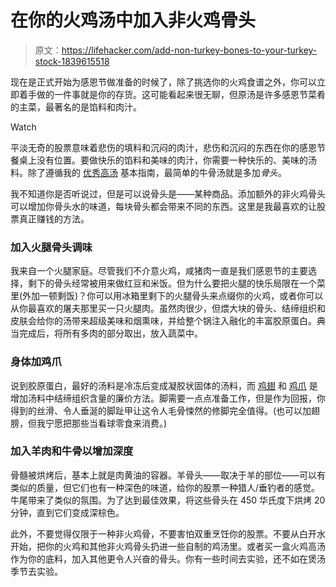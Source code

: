 # 在你的火鸡汤中加入非火鸡骨头

> 原文：<https://lifehacker.com/add-non-turkey-bones-to-your-turkey-stock-1839615518>

现在是正式开始为感恩节做准备的时候了，除了挑选你的火鸡食谱之外，你可以立即着手做的一件事就是你的存货。这可能看起来很无聊，但原汤是许多感恩节菜肴的主菜，最著名的是馅料和肉汁。

Watch

平淡无奇的股票意味着悲伤的填料和沉闷的肉汁，悲伤和沉闷的东西在你的感恩节餐桌上没有位置。要做快乐的馅料和美味的肉汁，你需要一种快乐的、美味的汤料。除了遵循我的 [优秀高汤](https://lifehacker.com/how-to-make-stock-that-isnt-bland-nonsense-1820626531) 基本指南，最简单的牛骨汤就是多加*骨头*。

我不知道你是否听说过，但是可以说骨头是——某种商品。添加额外的非火鸡骨头可以增加你骨头水的味道，每块骨头都会带来不同的东西。这里是我最喜欢的让股票真正赚钱的方法。

### 加入火腿骨头调味

我来自一个火腿家庭。尽管我们不介意火鸡，咸猪肉一直是我们感恩节的主要选择，剩下的骨头经常被用来做红豆和米饭。但为什么要把火腿的快乐局限在一个菜里(外加一顿剩饭)？你可以用冰箱里剩下的火腿骨头来点缀你的火鸡，或者你可以从你最喜欢的屠夫那里买一只火腿肉。虽然肉很少，但煨大块的骨头、结缔组织和皮肤会给你的汤带来超级美味和烟熏味，并给整个锅注入融化的丰富胶原蛋白。典当完成后，将所有多肉的部分取出，放入蔬菜中。

### 身体加鸡爪

说到胶原蛋白，最好的汤料是冷冻后变成凝胶状固体的汤料，而 [鸡翅](https://skillet.lifehacker.com/chicken-wings-make-the-richest-broth-imaginable-1787814398) 和 [鸡爪](https://skillet.lifehacker.com/use-chicken-feet-for-the-richest-possible-stock-1824999592) 是增加汤料中结缔组织含量的廉价方法。脚需要一点点准备工作，但是作为回报，你得到的丝滑、令人垂涎的脚趾甲让这令人毛骨悚然的修脚完全值得。(也可以加翅膀，但我宁愿把那些当看球零食来消费。)

### 加入羊肉和牛骨以增加深度

骨髓被烘烤后，基本上就是肉黄油的容器。羊骨头——取决于羊的部位——可以有类似的质量，但它们也有一种深色的味道，给你的股票一种猎人/垂钓者的感觉。牛尾带来了类似的氛围。为了达到最佳效果，将这些骨头在 450 华氏度下烘烤 20 分钟，直到它们变成深棕色。

此外，不要觉得仅限于一种非火鸡骨，不要害怕双重烹饪你的股票。不要从白开水开始，把你的火鸡和其他非火鸡骨头扔进一些自制的鸡汤里。或者买一盒火鸡高汤作为你的底料，加入其他更令人兴奋的骨头。你有一些时间去实验，还不如在煲汤季节去实验。